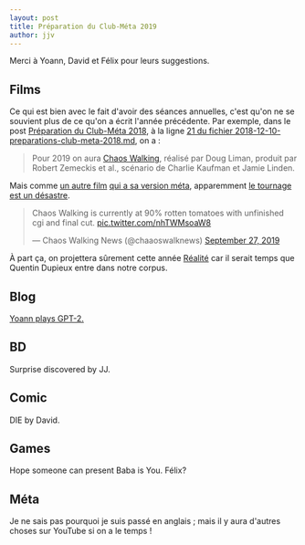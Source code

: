 ```yaml
---
layout: post
title: Préparation du Club-Méta 2019
author: jjv
---
```


Merci à Yoann, David et Félix pour leurs suggestions.

## Films

Ce qui est bien avec le fait d'avoir des séances annuelles, c'est qu'on ne se souvient plus de ce qu'on a écrit l'année précédente. Par exemple, dans le post [Préparation du Club-Méta 2018](https://club-meta.fr/2018/12/10/preparations-club-meta-2018/), à la ligne [21 du fichier 2018-12-10-preparations-club-meta-2018.md](https://github.com/jilljenn/club-meta/blame/gh-pages/_posts/2018-12-10-preparations-club-meta-2018.md#L21), on a :

> Pour 2019 on aura [Chaos Walking](https://en.wikipedia.org/wiki/Chaos_Walking_(film)), réalisé par Doug Liman, produit par Robert Zemeckis et al., scénario de Charlie Kaufman et Jamie Linden.

Mais comme [un autre film](https://en.wikipedia.org/wiki/The_Man_Who_Killed_Don_Quixote) [qui a sa version méta](https://en.wikipedia.org/wiki/Lost_in_La_Mancha), apparemment [le tournage est un désastre](https://www.digitalspy.com/movies/a29723370/tom-holland-chaos-walking-movie-release-date/).

<blockquote class="twitter-tweet"><p lang="en" dir="ltr">Chaos Walking is currently at 90% rotten tomatoes with unfinished cgi and final cut. <a href="https://t.co/nhTWMsoaW8">pic.twitter.com/nhTWMsoaW8</a></p>&mdash; Chaos Walking News (@chaaoswalknews) <a href="https://twitter.com/chaaoswalknews/status/1177717372100186113?ref_src=twsrc%5Etfw">September 27, 2019</a></blockquote> <script async src="https://platform.twitter.com/widgets.js" charset="utf-8"></script>

À part ça, on projettera sûrement cette année [Réalité](https://fr.wikipedia.org/wiki/Réalité_(film)) car il serait temps que Quentin Dupieux entre dans notre corpus.

## Blog

[Yoann plays GPT-2.](https://yo252yo.wordpress.com/2019/07/24/playing-around-with-gpt2/)

## BD

Surprise discovered by JJ.

## Comic

DIE by David.

## Games

Hope someone can present Baba is You. Félix?

## Méta

Je ne sais pas pourquoi je suis passé en anglais ; mais il y aura d'autres choses sur YouTube si on a le temps !
